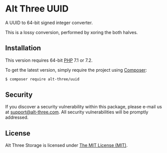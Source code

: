 # Alt Three UUID

A UUID to 64-bit signed integer converter.

This is a lossy conversion, performed by xoring the both halves.


## Installation

This version requires 64-bit [PHP](https://php.net) 7.1 or 7.2.

To get the latest version, simply require the project using [Composer](https://getcomposer.org):

```bash
$ composer require alt-three/uuid
```


## Security

If you discover a security vulnerability within this package, please e-mail us at support@alt-three.com. All security vulnerabilities will be promptly addressed.


## License

Alt Three Storage is licensed under [The MIT License (MIT)](LICENSE).
